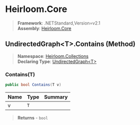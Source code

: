 # Heirloom.Core

> **Framework**: .NETStandard,Version=v2.1  
> **Assembly**: [Heirloom.Core][0]

## UndirectedGraph\<T>.Contains (Method)

> **Namespace**: [Heirloom.Collections][0]  
> **Declaring Type**: [UndirectedGraph\<T>][1]

### Contains(T)

```cs
public bool Contains(T v)
```

| Name | Type | Summary |
|------|------|---------|
| v    | `T`  |         |

> **Returns** - `bool`

[0]: ../../../Heirloom.Core.md
[1]: ../UndirectedGraph[T].md
